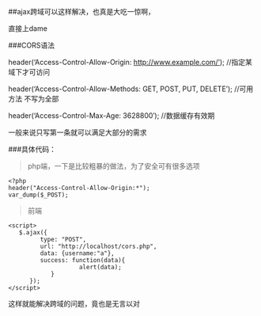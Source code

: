 ##ajax跨域可以这样解决，也真是大吃一惊啊，

直接上dame


###CORS语法

header(‘Access-Control-Allow-Origin: http://www.example.com/’); //指定某域下才可访问

header(‘Access-Control-Allow-Methods: GET, POST, PUT, DELETE’); //可用方法 不写为全部

header(‘Access-Control-Max-Age: 3628800′); //数据缓存有效期


一般来说只写第一条就可以满足大部分的需求

###具体代码：

>php端，一下是比较粗暴的做法，为了安全可有很多选项


```
<?php
header("Access-Control-Allow-Origin:*");
var_dump($_POST);

```

>前端

```
<script>
   $.ajax({
  		 type: "POST",
  		 url: "http://localhost/cors.php",
  		 data: {username:"a"},
  		 success: function(data){
  					alert(data);
  			}
      });
</script>
```


这样就能解决跨域的问题，竟也是无言以对
